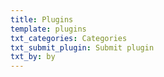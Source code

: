 ```yaml
---
title: Plugins
template: plugins
txt_categories: Categories
txt_submit_plugin: Submit plugin
txt_by: by
---
```

